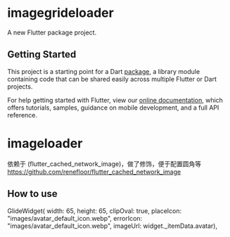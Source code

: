 # imagegrideloader

A new Flutter package project.

## Getting Started

This project is a starting point for a Dart
[package](https://flutter.dev/developing-packages/),
a library module containing code that can be shared easily across
multiple Flutter or Dart projects.

For help getting started with Flutter, view our 
[online documentation](https://flutter.dev/docs), which offers tutorials, 
samples, guidance on mobile development, and a full API reference.

# imageloader
  依赖于 (flutter_cached_network_image)，做了修饰，便于配置圆角等
  https://github.com/renefloor/flutter_cached_network_image

## How to use

  GlideWidget(
          width: 65,
          height: 65,
          clipOval: true,
          placeIcon: "images/avatar_default_icon.webp",
          errorIcon: "images/avatar_default_icon.webp",
          imageUrl: widget._itemData.avatar),